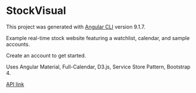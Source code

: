 # StockVisual

This project was generated with [Angular CLI](https://github.com/angular/angular-cli) version 9.1.7.  

Example real-time stock website featuring a watchlist, calendar, and sample accounts.  

Create an account to get started.  

Uses Angular Material, Full-Calendar, D3.js, Service Store Pattern, Bootstrap 4.  

[API link](https://github.com/spaulsteinberg/stock-api)
